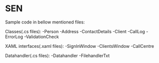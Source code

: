 # SEN
Sample code in bellow mentioned files:

Classes(.cs files):
  -Person
  -Address
  -ContactDetails
  -Client
  -CallLog
  -ErrorLog
  -ValidationCheck

XAML interfaces(.xaml files):
  -SignInWindow
  -ClientsWindow
  -CallCentre

Datahandler(.cs files):
  -Datahandler
  -FilehandlerTxt

